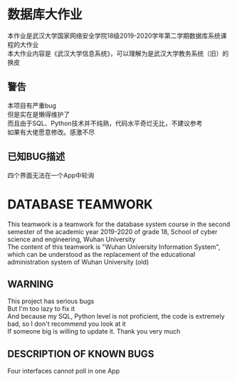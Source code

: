 # 数据库大作业
本作业是武汉大学国家网络安全学院18级2019-2020学年第二学期数据库系统课程的大作业  
本大作业内容是《武汉大学信息系统》，可以理解为是武汉大学教务系统（旧）的换皮

## 警告
本项目有严重bug  
但是实在是懒得维护了  
而且由于SQL、Python技术并不纯熟，代码水平奇烂无比，不建议参考  
如果有大佬愿意修改。感激不尽  

## 已知BUG描述
四个界面无法在一个App中轮询

# DATABASE TEAMWORK
This teamwork is a teamwork for the database system course in the second semester of the academic year 2019-2020 of grade 18, School of cyber science and engineering, Wuhan University  
The content of this teamwork is "Wuhan University Information System", which can be understood as the replacement of the educational administration system of Wuhan University (old)

## WARNING
This project has serious bugs  
But I'm too lazy to fix it  
And because my SQL, Python level is not proficient, the code is extremely bad, so I don't recommend you look at it  
If someone big is willing to update it. Thank you very much  

## DESCRIPTION OF KNOWN BUGS
Four interfaces cannot poll in one App

